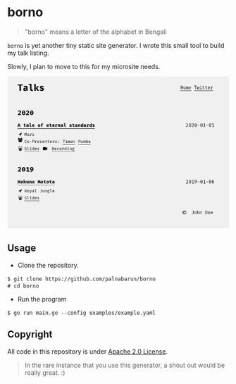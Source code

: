 # borno

> "borno" means a letter of the alphabet in Bengali

`borno` is yet another tiny static site generator. I wrote this small tool to build my talk listing.

Slowly, I plan to move to this for my microsite needs.

![sample](sample.png)

## Usage

- Clone the repository.

```
$ git clone https://github.com/palnabarun/borno
# cd borno
```

- Run the program

```
$ go run main.go --config examples/example.yaml
```

## Copyright

All code in this repository is under [Apache 2.0 License](LICENSE).

> In the rare instance that you use this generator, a shout out would be really great. :)
